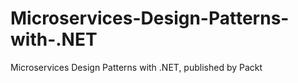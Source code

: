 # Microservices-Design-Patterns-with-.NET
Microservices Design Patterns with .NET, published by Packt
